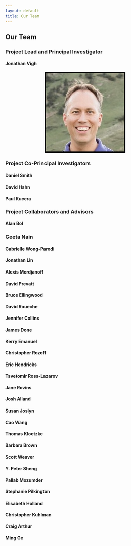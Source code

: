 ```yaml
---
layout: default
title: Our Team
---
```


## Our Team


### Project Lead and Principal Investigator

#### Jonathan Vigh

<img src="../../images/people/Jonathan_Vigh_head_shot_foothills_2019.PNG" alt="Head shot of Jonathan Vigh with backdrop of the Flatirons" style="display: block; margin: auto; max-height: 300px;">


### Project Co-Principal Investigators

#### Daniel Smith

#### David Hahn

#### Paul Kucera


### Project Collaborators and Advisors

#### Alan Bol

### Geeta Nain

#### Gabrielle Wong-Parodi

#### Jonathan Lin

#### Alexis Merdjanoff

#### David Prevatt

#### Bruce Ellingwood

#### David Roueche

#### Jennifer Collins

#### James Done

#### Kerry Emanuel

#### Christopher Rozoff

#### Eric Hendricks

#### Tsvetomir Ross-Lazarov

#### Jane Rovins

#### Josh Alland

#### Susan Joslyn

#### Cao Wang

#### Thomas Kloetzke

#### Barbara Brown

#### Scott Weaver

#### Y. Peter Sheng

#### Pallab Mozumder

#### Stephanie Pilkington

#### Elisabeth Holland

#### Christopher Kuhlman

#### Craig Arthur

#### Ming Ge 


